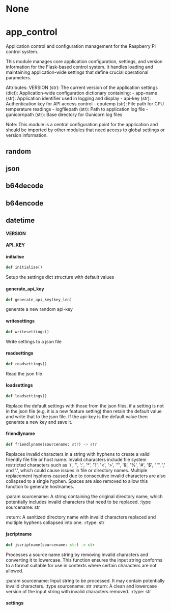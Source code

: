 # None

<a id="app_control"></a>

# app\_control

Application control and configuration management for the Raspberry Pi control system.

This module manages core application configuration, settings, and version information
for the Flask-based control system. It handles loading and maintaining application-wide
settings that define crucial operational parameters.

Attributes:
    VERSION (str): The current version of the application
    settings (dict): Application-wide configuration dictionary containing:
        - app-name (str): Application identifier used in logging and display
        - api-key (str): Authentication key for API access control
        - cputemp (str): File path for CPU temperature readings
        - logfilepath (str): Path to application log file
        - gunicornpath (str): Base directory for Gunicorn log files

Note:
    This module is a central configuration point for the application and should
    be imported by other modules that need access to global settings or version
    information.

<a id="app_control.random"></a>

## random

<a id="app_control.json"></a>

## json

<a id="app_control.b64decode"></a>

## b64decode

<a id="app_control.b64encode"></a>

## b64encode

<a id="app_control.datetime"></a>

## datetime

<a id="app_control.VERSION"></a>

#### VERSION

<a id="app_control.API_KEY"></a>

#### API\_KEY

<a id="app_control.initialise"></a>

#### initialise

```python
def initialise()
```

Setup the settings dict structure with default values

<a id="app_control.generate_api_key"></a>

#### generate\_api\_key

```python
def generate_api_key(key_len)
```

generate a new random api-key

<a id="app_control.writesettings"></a>

#### writesettings

```python
def writesettings()
```

Write settings to a json file

<a id="app_control.readsettings"></a>

#### readsettings

```python
def readsettings()
```

Read the json file

<a id="app_control.loadsettings"></a>

#### loadsettings

```python
def loadsettings()
```

Replace the default settings with those from the json files, if a setting is not in the json file (e.g. it is a
 new feature setting) then retain the default value and write that to the json file. If the api-key is the default
value then generate a new key and save it.

<a id="app_control.friendlyname"></a>

#### friendlyname

```python
def friendlyname(sourcename: str) -> str
```

Replaces invalid characters in a string with hyphens to create a valid
friendly file file or host name. Invalid characters include file system restricted
characters such as '/', '', ':', '*', '?', '<', '>', '"', '&', '%', '#', '$',
"'", ',' and '.', which could cause issues in file or directory names. Multiple
replacement hyphens caused due to consecutive invalid characters are also
collapsed to a single hyphen. Spaces are also removed to allow this function to generate hostnames.

:param sourcename: A string containing the original directory name, which
    potentially includes invalid characters that need to be replaced.
:type sourcename: str

:return: A sanitized directory name with invalid characters replaced and
    multiple hyphens collapsed into one.
:rtype: str

<a id="app_control.jscriptname"></a>

#### jscriptname

```python
def jscriptname(sourcename: str) -> str
```

Processes a source name string by removing invalid characters and converting it
to lowercase. This function ensures the input string conforms to a format
suitable for use in contexts where certain characters are not allowed.

:param sourcename: Input string to be processed. It may contain
    potentially invalid characters.
:type sourcename: str
:return: A clean and lowercase version of the input string with invalid
    characters removed.
:rtype: str

<a id="app_control.settings"></a>

#### settings

